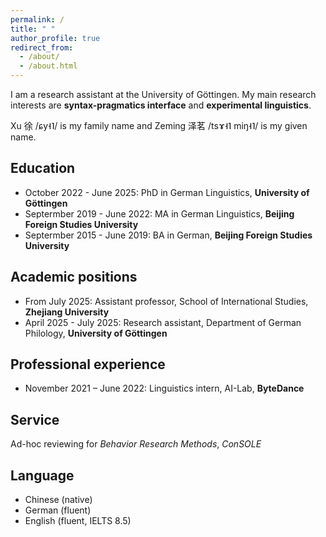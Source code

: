 ```yaml
---
permalink: /
title: " "
author_profile: true
redirect_from: 
  - /about/
  - /about.html
---
```

I am a research assistant at the University of Göttingen. My main research interests are **syntax-pragmatics interface** and **experimental linguistics**.

Xu 徐 /ɕy˧˥/ is my family name and Zeming 泽茗 /tsɤ˧˥ miŋ˧˥/ is my given name. 

Education
---
* October 2022 - June 2025: PhD in German Linguistics, **University of Göttingen**
* Septermber 2019 - June 2022: MA in German Linguistics, **Beijing Foreign Studies University**
* Septermber 2015 - June 2019: BA in German, **Beijing Foreign Studies University**

Academic positions 
---
* From July 2025: Assistant professor, School of International Studies, **Zhejiang University**
* April 2025 - July 2025: Research assistant, Department of German Philology, **University of Göttingen**

Professional experience
---
* November 2021 – June 2022: Linguistics intern, AI-Lab, **ByteDance**

Service 
---
Ad-hoc reviewing for *Behavior Research Methods*, *ConSOLE*

Language
---
* Chinese (native)
* German (fluent)
* English (fluent, IELTS 8.5)
